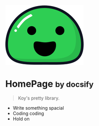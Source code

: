 ![logo](_media/icon.svg)

# HomePage <small>by docsify</small>

> Koy's  pretty  library.

- Write something spacial
- Coding coding 
- Hold on

<!-- [GitHub](https://github.com/docsifyjs/docsify/)
[Getting Started](#docsify)
 -->